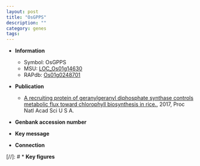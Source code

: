 ```yaml
---
layout: post
title: "OsGPPS"
description: ""
category: genes
tags: 
---
```


* **Information**  
    + Symbol: OsGPPS  
    + MSU: [LOC_Os01g14630](http://rice.plantbiology.msu.edu/cgi-bin/ORF_infopage.cgi?orf=LOC_Os01g14630)  
    + RAPdb: [Os01g0248701](http://rapdb.dna.affrc.go.jp/viewer/gbrowse_details/irgsp1?name=Os01g0248701)  

* **Publication**  
    + [A recruiting protein of geranylgeranyl diphosphate synthase controls metabolic flux toward chlorophyll biosynthesis in rice.](http://www.ncbi.nlm.nih.gov/pubmed?term=A+recruiting+protein+of+geranylgeranyl+diphosphate+synthase+controls+metabolic+flux+toward+chlorophyll+biosynthesis+in+rice.%5BTitle%5D), 2017, Proc Natl Acad Sci U S A.

* **Genbank accession number**  

* **Key message**  

* **Connection**  

[//]: # * **Key figures**  


